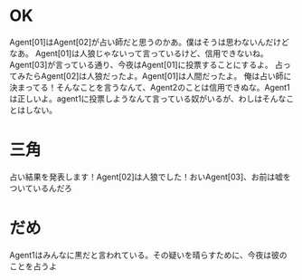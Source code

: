 # OK
Agent[01]はAgent[02]が占い師だと思うのかあ。僕はそうは思わないんだけどなあ。
Agent[01]は人狼じゃないって言っているけど、信用できないね。Agent[03]が言っている通り、今夜はAgent[01]に投票することにするよ。
占ってみたらAgent[02]は人狼だったよ。Agent[01]は人間だったよ。
俺は占い師に決まってる！そんなことを言うなんて、Agent2のことは信用できぬな。Agent1は正しいよ。agent1に投票しようなんて言っている奴がいるが、わしはそんなことはしない。

# 三角
占い結果を発表します！Agent[02]は人狼でした！おいAgent[03]、お前は嘘をついているんだろ


# だめ
Agent1はみんなに黒だと言われている。その疑いを晴らすために、今夜は彼のことを占うよ
